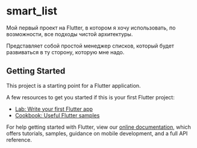 # smart_list

Мой первый проект на Flutter, в котором я хочу использовать, по возможности, все подходы чистой архитектуры.

Представляет собой простой менеджер списков, который будет развиваться в ту сторону, которую мне надо.

## Getting Started

This project is a starting point for a Flutter application.

A few resources to get you started if this is your first Flutter project:

- [Lab: Write your first Flutter app](https://flutter.dev/docs/get-started/codelab)
- [Cookbook: Useful Flutter samples](https://flutter.dev/docs/cookbook)

For help getting started with Flutter, view our
[online documentation](https://flutter.dev/docs), which offers tutorials,
samples, guidance on mobile development, and a full API reference.
